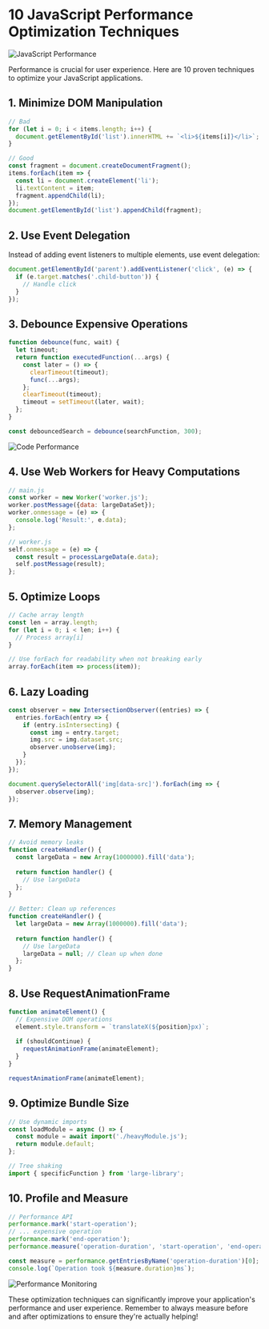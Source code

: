 # 10 JavaScript Performance Optimization Techniques

![JavaScript Performance](https://images.pexels.com/photos/270348/pexels-photo-270348.jpeg?auto=compress&cs=tinysrgb&w=1200)

Performance is crucial for user experience. Here are 10 proven techniques to optimize your JavaScript applications.

## 1. Minimize DOM Manipulation

```javascript
// Bad
for (let i = 0; i < items.length; i++) {
  document.getElementById('list').innerHTML += `<li>${items[i]}</li>`;
}

// Good
const fragment = document.createDocumentFragment();
items.forEach(item => {
  const li = document.createElement('li');
  li.textContent = item;
  fragment.appendChild(li);
});
document.getElementById('list').appendChild(fragment);
```

## 2. Use Event Delegation

Instead of adding event listeners to multiple elements, use event delegation:

```javascript
document.getElementById('parent').addEventListener('click', (e) => {
  if (e.target.matches('.child-button')) {
    // Handle click
  }
});
```

## 3. Debounce Expensive Operations

```javascript
function debounce(func, wait) {
  let timeout;
  return function executedFunction(...args) {
    const later = () => {
      clearTimeout(timeout);
      func(...args);
    };
    clearTimeout(timeout);
    timeout = setTimeout(later, wait);
  };
}

const debouncedSearch = debounce(searchFunction, 300);
```

![Code Performance](https://images.pexels.com/photos/1181677/pexels-photo-1181677.jpeg?auto=compress&cs=tinysrgb&w=800)

## 4. Use Web Workers for Heavy Computations

```javascript
// main.js
const worker = new Worker('worker.js');
worker.postMessage({data: largeDataSet});
worker.onmessage = (e) => {
  console.log('Result:', e.data);
};

// worker.js
self.onmessage = (e) => {
  const result = processLargeData(e.data);
  self.postMessage(result);
};
```

## 5. Optimize Loops

```javascript
// Cache array length
const len = array.length;
for (let i = 0; i < len; i++) {
  // Process array[i]
}

// Use forEach for readability when not breaking early
array.forEach(item => process(item));
```

## 6. Lazy Loading

```javascript
const observer = new IntersectionObserver((entries) => {
  entries.forEach(entry => {
    if (entry.isIntersecting) {
      const img = entry.target;
      img.src = img.dataset.src;
      observer.unobserve(img);
    }
  });
});

document.querySelectorAll('img[data-src]').forEach(img => {
  observer.observe(img);
});
```

## 7. Memory Management

```javascript
// Avoid memory leaks
function createHandler() {
  const largeData = new Array(1000000).fill('data');
  
  return function handler() {
    // Use largeData
  };
}

// Better: Clean up references
function createHandler() {
  let largeData = new Array(1000000).fill('data');
  
  return function handler() {
    // Use largeData
    largeData = null; // Clean up when done
  };
}
```

## 8. Use RequestAnimationFrame

```javascript
function animateElement() {
  // Expensive DOM operations
  element.style.transform = `translateX(${position}px)`;
  
  if (shouldContinue) {
    requestAnimationFrame(animateElement);
  }
}

requestAnimationFrame(animateElement);
```

## 9. Optimize Bundle Size

```javascript
// Use dynamic imports
const loadModule = async () => {
  const module = await import('./heavyModule.js');
  return module.default;
};

// Tree shaking
import { specificFunction } from 'large-library';
```

## 10. Profile and Measure

```javascript
// Performance API
performance.mark('start-operation');
// ... expensive operation
performance.mark('end-operation');
performance.measure('operation-duration', 'start-operation', 'end-operation');

const measure = performance.getEntriesByName('operation-duration')[0];
console.log(`Operation took ${measure.duration}ms`);
```

![Performance Monitoring](https://images.pexels.com/photos/590020/pexels-photo-590020.jpeg?auto=compress&cs=tinysrgb&w=800)

These optimization techniques can significantly improve your application's performance and user experience. Remember to always measure before and after optimizations to ensure they're actually helping!